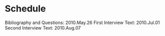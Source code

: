 Schedule
========

Bibliography and Questions:        2010.May.26
First Interview Text:              2010.Jul.01
Second Interview Text:             2010.Aug.07
